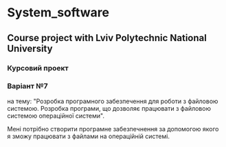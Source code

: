 # System_software
## Course project with Lviv Polytechnic National University
### Курсовий проект 
### Варіант №7
на тему: "Розробка програмного забезпечення для роботи з файловою системою. Розробка програми, що дозволяє працювати з файловою системою операційної системи".

Мені потрібно створити програмне забезпечнення за допомогою якого я зможу працювати з файлами на операційній системі.
